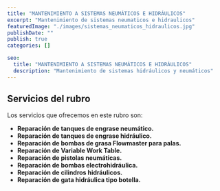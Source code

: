 ```yaml
---
title: "MANTENIMIENTO A SISTEMAS NEUMÁTICOS E HIDRÁULICOS"
excerpt: "Mantenimiento de sistemas neumaticos e hidraulicos"
featuredImage: "./images/sistemas_neumaticos_hidraulicos.jpg"
publishDate: ""
publish: true
categories: []

seo:
  title: "MANTENIMIENTO A SISTEMAS NEUMÁTICOS E HIDRÁULICOS"
  description: "Mantenimiento de sistemas hidráulicos y neumáticos"
---
```


## Servicios del rubro

Los servicios que ofrecemos en este rubro son:

- **Reparación de tanques de engrase neumático.**
- **Reparación de tanques de engrase hidráulico.**
- **Reparación de bombas de grasa Flowmaster para palas.**
- **Reparación de Variable Work Table.**
- **Reparación de pistolas neumáticas.**
- **Reparación de bombas electrohidráulica.**
- **Reparación de cilindros hidráulicos.**
- **Reparación de gata hidráulica tipo botella.**